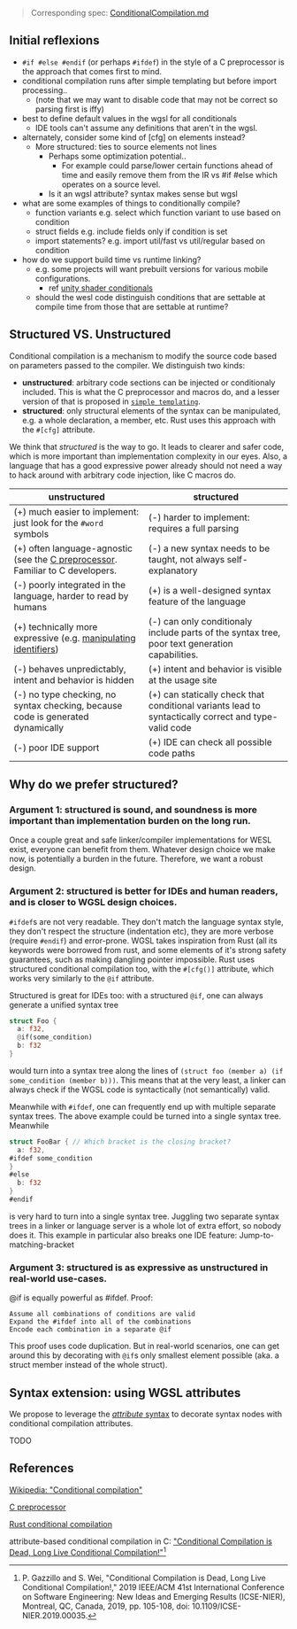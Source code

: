 > Corresponding spec: [ConditionalCompilation.md](ConditionalCompilation.md)

## Initial reflexions

* `#if #else #endif` (or perhaps `#ifdef`) in the style of a C preprocessor 
  is the approach that comes first to mind.
* conditional compilation runs after simple templating but before import processing..
  * (note that we may want to disable code that may not be correct so parsing first is iffy)
* best to define default values in the wgsl for all conditionals
  * IDE tools can't assume any definitions that aren't in the wgsl.
* alternately, consider some kind of [cfg] on elements instead? 
  * More structured: ties to source elements not lines
    * Perhaps some optimization potential..
      * For example could parse/lower certain functions ahead of 
        time and easily remove them from the IR vs #if #else which operates on a source level.
    * Is it an wgsl attribute? syntax makes sense but wgsl 
* what are some examples of things to conditionally compile?
  * function variants e.g. select which function variant to use based on condition
  * struct fields e.g. include fields only if condition is set
  * import statements? e.g. import util/fast vs util/regular based on condition
* how do we support build time vs runtime linking?
  * e.g. some projects will want prebuilt versions for various mobile configurations.
    * ref [unity shader conditionals](https://docs.unity3d.com/Manual/shader-conditionals.html)
  * should the wesl code distinguish conditions that are settable at compile time from those that are settable at runtime?

## Structured VS. Unstructured

Conditional compilation is a mechanism to modify the source code based on parameters passed to the compiler. We distinguish two kinds:

 * **unstructured**: arbitrary code sections can be injected or conditionaly included. This is what the C preprocessor and macros do, and a lesser version of that is proposed in [`simple templating`](SimpleTemplating.md). 
 * **structured**: only structural elements of the syntax can be manipulated, e.g. a whole declaration, a member, etc. Rust uses this approach with the `#[cfg]` attribute.

We think that *structured* is the way to go. It leads to clearer and safer code, which is more important than implementation complexity in our eyes.
Also, a language that has a good expressive power already should not need a way to hack around with arbitrary code injection, like C macros do.

| unstructured | structured |
|--------------|------------|
| (+) much easier to implement: just look for the `#word` symbols | (-) harder to implement: requires a full parsing |
| (+) often language-agnostic (see the [C preprocessor](https://en.wikipedia.org/wiki/C_preprocessor). Familiar to C developers. | (-) a new syntax needs to be taught, not always self-explanatory |
| (-) poorly integrated in the language, harder to read by humans | (+) is a well-designed syntax feature of the language |
| (+) technically more expressive (e.g. [manipulating identifiers](https://en.wikipedia.org/wiki/C_preprocessor#Token_concatenation)) | (-) can only conditionaly include parts of the syntax tree, poor text generation capabilities. |
| (-) behaves unpredictably, intent and behavior is hidden | (+) intent and behavior is visible at the usage site |
| (-) no type checking, no syntax checking, because code is generated dynamically | (+) can statically check that conditional variants lead to syntactically correct and type-valid code |
| (-) poor IDE support | (+) IDE can check all possible code paths |

## Why do we prefer structured?

### Argument 1: structured is sound, and soundness is more important than implementation burden on the long run.

Once a couple great and safe linker/compiler implementations for WESL exist, everyone can benefit from them.
Whatever design choice we make now, is potentially a burden in the future. Therefore, we want a robust design.

### Argument 2: structured is better for IDEs and human readers, and is closer to WGSL design choices.

`#ifdef`s are not very readable. They don't match the language syntax style, they don't respect the structure (indentation etc), they are more verbose (require `#endif`) and error-prone.
WGSL takes inspiration from Rust (all its keywords were borrowed from rust, and some elements of it's strong safety guarantees, such as making dangling pointer impossible.
Rust uses structured conditional compilation too, with the `#[cfg()]` attribute, which works very similarly to the `@if` attribute.

Structured is great for IDEs too: with a structured `@if`, one can always generate a unified syntax tree
```rs
struct Foo {
  a: f32,
  @if(some_condition)
  b: f32
}
```
would turn into a syntax tree along the lines of `(struct foo (member a) (if some_condition (member b)))`.
This means that at the very least, a linker can always check if the WGSL code is syntactically (not semantically) valid.

Meanwhile with `#ifdef`, one can frequently end up with multiple separate syntax trees. The above example could be turned into a single syntax tree. Meanwhile
```rs
struct FooBar { // Which bracket is the closing bracket?
  a: f32,
#ifdef some_condition
}
#else
  b: f32
}
#endif
```
is very hard to turn into a single syntax tree. Juggling two separate syntax trees in a linker or language server is a whole lot of extra effort, so nobody does it.
This example in particular also breaks one IDE feature: Jump-to-matching-bracket

### Argument 3: structured is as expressive as unstructured in real-world use-cases.

@if is equally powerful as #ifdef. Proof:

    Assume all combinations of conditions are valid
    Expand the #ifdef into all of the combinations
    Encode each combination in a separate @if

This proof uses code duplication. But in real-world scenarios, one can get around this by decorating with `@if`s only smallest element possible (aka. a struct member instead of the whole struct).

## Syntax extension: using WGSL attributes

We propose to leverage the [*attribute* syntax](https://www.w3.org/TR/WGSL/#attributes) to decorate syntax nodes with conditional compilation attributes.

TODO

## References

[Wikipedia: "Conditional compilation"](https://en.wikipedia.org/wiki/Conditional_compilation)

[C preprocessor](https://en.wikipedia.org/wiki/C_preprocessor)

[Rust conditional compilation](https://doc.rust-lang.org/reference/conditional-compilation.html)

attribute-based conditional compilation in C: ["Conditional Compilation is Dead, Long Live Conditional Compilation!"](https://www.paulgazzillo.com/papers/icse19nier.pdf)[^1]

[^1]: P. Gazzillo and S. Wei, "Conditional Compilation is Dead, Long Live Conditional Compilation!," 2019 IEEE/ACM 41st International Conference on Software Engineering: New Ideas and Emerging Results (ICSE-NIER), Montreal, QC, Canada, 2019, pp. 105-108, doi: 10.1109/ICSE-NIER.2019.00035.
